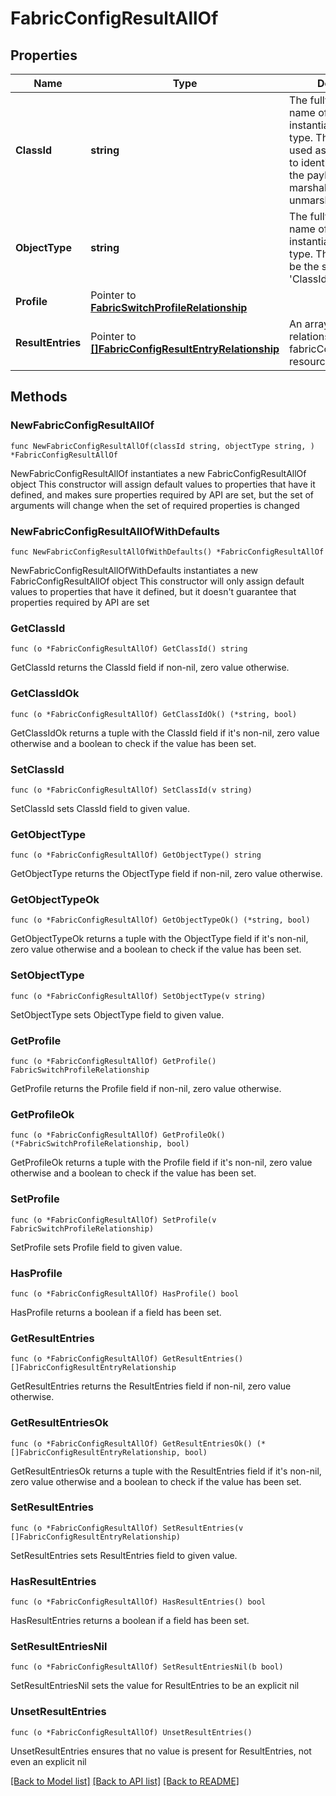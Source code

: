 # FabricConfigResultAllOf

## Properties

Name | Type | Description | Notes
------------ | ------------- | ------------- | -------------
**ClassId** | **string** | The fully-qualified name of the instantiated, concrete type. This property is used as a discriminator to identify the type of the payload when marshaling and unmarshaling data. | [default to "fabric.ConfigResult"]
**ObjectType** | **string** | The fully-qualified name of the instantiated, concrete type. The value should be the same as the &#39;ClassId&#39; property. | [default to "fabric.ConfigResult"]
**Profile** | Pointer to [**FabricSwitchProfileRelationship**](fabric.SwitchProfile.Relationship.md) |  | [optional] 
**ResultEntries** | Pointer to [**[]FabricConfigResultEntryRelationship**](fabric.ConfigResultEntry.Relationship.md) | An array of relationships to fabricConfigResultEntry resources. | [optional] 

## Methods

### NewFabricConfigResultAllOf

`func NewFabricConfigResultAllOf(classId string, objectType string, ) *FabricConfigResultAllOf`

NewFabricConfigResultAllOf instantiates a new FabricConfigResultAllOf object
This constructor will assign default values to properties that have it defined,
and makes sure properties required by API are set, but the set of arguments
will change when the set of required properties is changed

### NewFabricConfigResultAllOfWithDefaults

`func NewFabricConfigResultAllOfWithDefaults() *FabricConfigResultAllOf`

NewFabricConfigResultAllOfWithDefaults instantiates a new FabricConfigResultAllOf object
This constructor will only assign default values to properties that have it defined,
but it doesn't guarantee that properties required by API are set

### GetClassId

`func (o *FabricConfigResultAllOf) GetClassId() string`

GetClassId returns the ClassId field if non-nil, zero value otherwise.

### GetClassIdOk

`func (o *FabricConfigResultAllOf) GetClassIdOk() (*string, bool)`

GetClassIdOk returns a tuple with the ClassId field if it's non-nil, zero value otherwise
and a boolean to check if the value has been set.

### SetClassId

`func (o *FabricConfigResultAllOf) SetClassId(v string)`

SetClassId sets ClassId field to given value.


### GetObjectType

`func (o *FabricConfigResultAllOf) GetObjectType() string`

GetObjectType returns the ObjectType field if non-nil, zero value otherwise.

### GetObjectTypeOk

`func (o *FabricConfigResultAllOf) GetObjectTypeOk() (*string, bool)`

GetObjectTypeOk returns a tuple with the ObjectType field if it's non-nil, zero value otherwise
and a boolean to check if the value has been set.

### SetObjectType

`func (o *FabricConfigResultAllOf) SetObjectType(v string)`

SetObjectType sets ObjectType field to given value.


### GetProfile

`func (o *FabricConfigResultAllOf) GetProfile() FabricSwitchProfileRelationship`

GetProfile returns the Profile field if non-nil, zero value otherwise.

### GetProfileOk

`func (o *FabricConfigResultAllOf) GetProfileOk() (*FabricSwitchProfileRelationship, bool)`

GetProfileOk returns a tuple with the Profile field if it's non-nil, zero value otherwise
and a boolean to check if the value has been set.

### SetProfile

`func (o *FabricConfigResultAllOf) SetProfile(v FabricSwitchProfileRelationship)`

SetProfile sets Profile field to given value.

### HasProfile

`func (o *FabricConfigResultAllOf) HasProfile() bool`

HasProfile returns a boolean if a field has been set.

### GetResultEntries

`func (o *FabricConfigResultAllOf) GetResultEntries() []FabricConfigResultEntryRelationship`

GetResultEntries returns the ResultEntries field if non-nil, zero value otherwise.

### GetResultEntriesOk

`func (o *FabricConfigResultAllOf) GetResultEntriesOk() (*[]FabricConfigResultEntryRelationship, bool)`

GetResultEntriesOk returns a tuple with the ResultEntries field if it's non-nil, zero value otherwise
and a boolean to check if the value has been set.

### SetResultEntries

`func (o *FabricConfigResultAllOf) SetResultEntries(v []FabricConfigResultEntryRelationship)`

SetResultEntries sets ResultEntries field to given value.

### HasResultEntries

`func (o *FabricConfigResultAllOf) HasResultEntries() bool`

HasResultEntries returns a boolean if a field has been set.

### SetResultEntriesNil

`func (o *FabricConfigResultAllOf) SetResultEntriesNil(b bool)`

 SetResultEntriesNil sets the value for ResultEntries to be an explicit nil

### UnsetResultEntries
`func (o *FabricConfigResultAllOf) UnsetResultEntries()`

UnsetResultEntries ensures that no value is present for ResultEntries, not even an explicit nil

[[Back to Model list]](../README.md#documentation-for-models) [[Back to API list]](../README.md#documentation-for-api-endpoints) [[Back to README]](../README.md)


